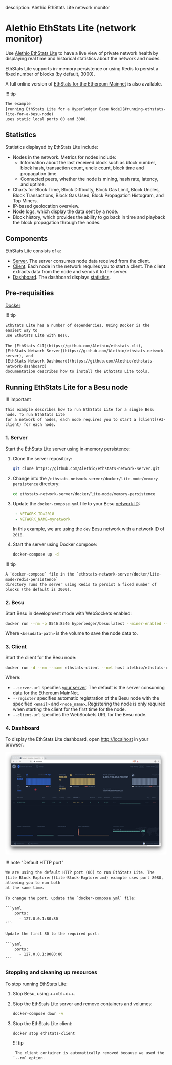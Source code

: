 description: Alethio EthStats Lite network monitor
<!--- END of page meta data -->

# Alethio EthStats Lite (network monitor)

Use [Alethio EthStats Lite] to have a live view of private network health by displaying real time
and historical statistics about the network and nodes.

EthStats Lite supports in-memory persistence or using Redis to persist a fixed number of blocks (by
default, 3000).

A full online version of [EthStats for the Ethereum Mainnet](https://ethstats.io/) is also
available.

!!! tip

    The example
    [running EthStats Lite for a Hyperledger Besu Node](#running-ethstats-lite-for-a-besu-node)
    uses static local ports 80 and 3000.

## Statistics

Statistics displayed by EthStats Lite include:

* Nodes in the network. Metrics for nodes include:
  - Information about the last received block such as block number, block hash, transaction count,
    uncle count, block time and propagation time.
  - Connected peers, whether the node is mining, hash rate, latency, and uptime.
* Charts for Block Time, Block Difficulty, Block Gas Limit, Block Uncles, Block Transactions,
  Block Gas Used, Block Propagation Histogram, and Top Miners.
* IP-based geolocation overview.
* Node logs, which display the data sent by a node.
* Block history, which provides the ability to go back in time and playback the block propagation
  through the nodes.

## Components

EthStats Lite consists of a:

* [Server](https://github.com/Alethio/ethstats-network-server). The server consumes node data
  received from the client.
* [Client](https://github.com/Alethio/ethstats-cli). Each node in the network requires you to start
  a client. The client extracts data from the node and sends it to the server.
* [Dashboard](https://github.com/Alethio/ethstats-network-dashboard). The dashboard displays
  [statistics](#statistics).

## Pre-requisities

[Docker](https://docs.docker.com/install/)

!!! tip

    EthStats Lite has a number of dependencies. Using Docker is the easiest way to
    use EthStats Lite with Besu.

    The [EthStats CLI](https://github.com/Alethio/ethstats-cli),
    [EthStats Network Server](https://github.com/Alethio/ethstats-network-server), and
    [EthStats Network Dashboard](https://github.com/Alethio/ethstats-network-dashboard)
    documentation describes how to install the EthStats Lite tools.

## Running EthStats Lite for a Besu node

!!! important

    This example describes how to run EthStats Lite for a single Besu node. To run EthStats Lite
    for a network of nodes, each node requires you to start a [client](#3-client) for each node.

### 1. Server

Start the EthStats Lite server using in-memory persistence:

1. Clone the server repository:

    ```bash
    git clone https://github.com/Alethio/ethstats-network-server.git
    ```

1. Change into the `/ethstats-network-server/docker/lite-mode/memory-persistence` directory:

    ```bash
    cd ethstats-network-server/docker/lite-mode/memory-persistence
    ```

1. Update the `docker-compose.yml` file to your Besu
   [network ID](../../Concepts/NetworkID-And-ChainID.md):

    ```yaml
     - NETWORK_ID=2018
     - NETWORK_NAME=mynetwork
    ```

    In this example, we are using the `dev` Besu network with a network ID of `2018`.

1. Start the server using Docker compose:

    ```bash
    docker-compose up -d
    ```

!!! tip

    A `docker-compose` file in the `ethstats-network-server/docker/lite-mode/redis-persistence`
    directory runs the server using Redis to persist a fixed number of blocks (the default is 3000).

### 2. Besu

Start Besu in development mode with WebSockets enabled:

```bash
docker run --rm -p 8546:8546 hyperledger/besu:latest --miner-enabled --miner-coinbase fe3b557e8fb62b89f4916b721be55ceb828dbd73 --rpc-http-cors-origins="all" --rpc-ws-enabled --network=dev
```

Where `<besudata-path>` is the volume to save the node data to.

### 3. Client

Start the client for the Besu node:

```bash
docker run -d --rm --name ethstats-client --net host alethio/ethstats-cli --register --account-email <email> --node-name <node_name> --server-url http://localhost:3000 --client-url ws://127.0.0.1:8546
```

Where:

* `--server-url` specifies [your server](#1-server). The default is the server consuming data for
  the Ethereum MainNet.
* `--register` specifies automatic registration of the Besu node with the specified `<email>` and
  `<node_name>`. Registering the node is only required when starting the client for the first time
  for the node.
* `--client-url` specifies the WebSockets URL for the Besu node.

### 4. Dashboard

To display the EthStats Lite dashboard, open [http://localhost](http://localhost) in your browser.

![Alethio EthStats Lite Dashboard](../../images/ethstats.png)

!!! note "Default HTTP port"

    We are using the default HTTP port (80) to run EthStats Lite. The
    [Lite Block Explorer](Lite-Block-Explorer.md) example uses port 8080, allowing you to run both
    at the same time.

    To change the port, update the `docker-compose.yml` file:

    ```yaml
        ports:
          - 127.0.0.1:80:80
    ```

    Update the first 80 to the required port:

    ```yaml
        ports:
          - 127.0.0.1:8080:80
    ```

### Stopping and cleaning up resources

To stop running EthStats Lite:

1. Stop Besu, using ++ctrl+c++.

1. Stop the EthStats Lite server and remove containers and volumes:

    ```bash
    docker-compose down -v
    ```

1. Stop the EthStats Lite client:

    ```bash
    docker stop ethstats-client
    ```

    !!! tip

        The client container is automatically removed because we used the `--rm` option.

<!-- Links -->
[Alethio EthStats Lite]: https://github.com/Alethio?utf8=%E2%9C%93&q=ethstats&type=&language=javascript
